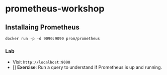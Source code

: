 # prometheus-workshop

## Installaing Prometheus

``` shell
docker run -p -d 9090:9090 prom/prometheus
```

### Lab

- Visit `http://localhost:9090`
- [] **Exercise**: Run a query to understand if Prometheus is up and running.
